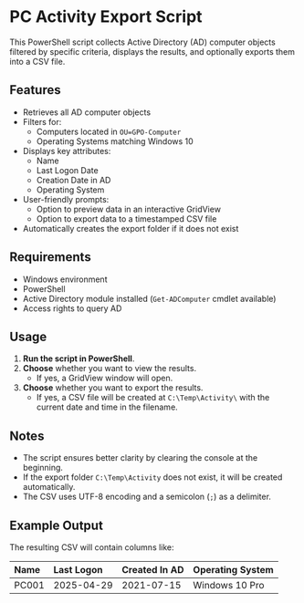 # PC Activity Export Script

This PowerShell script collects Active Directory (AD) computer objects filtered by specific criteria, displays the results, and optionally exports them into a CSV file.

## Features

- Retrieves all AD computer objects
- Filters for:
  - Computers located in `OU=GPO-Computer`
  - Operating Systems matching Windows 10
- Displays key attributes:
  - Name
  - Last Logon Date
  - Creation Date in AD
  - Operating System
- User-friendly prompts:
  - Option to preview data in an interactive GridView
  - Option to export data to a timestamped CSV file
- Automatically creates the export folder if it does not exist

## Requirements

- Windows environment
- PowerShell
- Active Directory module installed (`Get-ADComputer` cmdlet available)
- Access rights to query AD

## Usage

1. **Run the script in PowerShell**.
2. **Choose** whether you want to view the results.
   - If yes, a GridView window will open.
3. **Choose** whether you want to export the results.
   - If yes, a CSV file will be created at `C:\Temp\Activity\` with the current date and time in the filename.

## Notes

- The script ensures better clarity by clearing the console at the beginning.
- If the export folder `C:\Temp\Activity` does not exist, it will be created automatically.
- The CSV uses UTF-8 encoding and a semicolon (`;`) as a delimiter.

## Example Output

The resulting CSV will contain columns like:

| Name | Last Logon | Created In AD | Operating System |
|:----|:-----------|:--------------|:----------------|
| PC001 | 2025-04-29 | 2021-07-15 | Windows 10 Pro |
